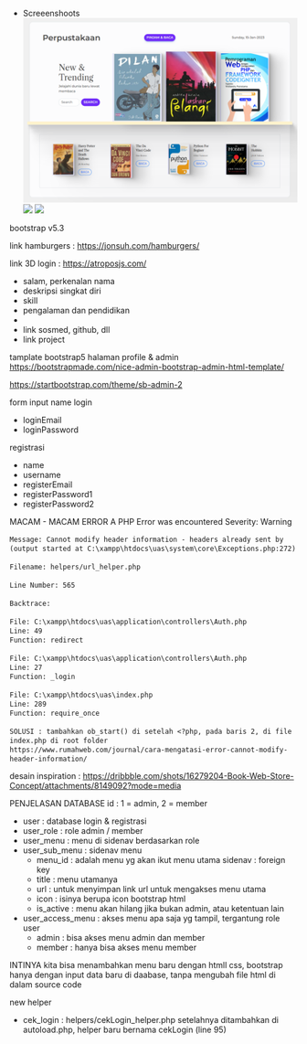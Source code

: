 - Screeenshoots
![](assets/img/readme/SS1.png)
![](assets/img/readme/3D%20Form.gif)
![](assets/img/readme/SS2.png)



bootstrap v5.3

link hamburgers : 
https://jonsuh.com/hamburgers/

link 3D login :
https://atroposjs.com/

- salam, perkenalan nama
- deskripsi singkat diri
- skill
- pengalaman dan pendidikan
- 
- link sosmed, github, dll
- link project

tamplate bootstrap5 halaman profile & admin
https://bootstrapmade.com/nice-admin-bootstrap-admin-html-template/

https://startbootstrap.com/theme/sb-admin-2



form input name
login
- loginEmail
- loginPassword

registrasi
- name
- username
- registerEmail
- registerPassword1
- registerPassword2

MACAM - MACAM ERROR
    A PHP Error was encountered
    Severity: Warning

    Message: Cannot modify header information - headers already sent by (output started at C:\xampp\htdocs\uas\system\core\Exceptions.php:272)

    Filename: helpers/url_helper.php

    Line Number: 565

    Backtrace:

    File: C:\xampp\htdocs\uas\application\controllers\Auth.php
    Line: 49
    Function: redirect

    File: C:\xampp\htdocs\uas\application\controllers\Auth.php
    Line: 27
    Function: _login

    File: C:\xampp\htdocs\uas\index.php
    Line: 289
    Function: require_once
    
    SOLUSI : tambahkan ob_start() di setelah <?php, pada baris 2, di file index.php di root folder
    https://www.rumahweb.com/journal/cara-mengatasi-error-cannot-modify-header-information/


desain inspiration : https://dribbble.com/shots/16279204-Book-Web-Store-Concept/attachments/8149092?mode=media




PENJELASAN DATABASE
id : 1 = admin, 2 = member

- user : database login & registrasi
- user_role : role admin / member
- user_menu : menu di sidenav berdasarkan role
- user_sub_menu : sidenav menu
    - menu_id : adalah menu yg akan ikut menu utama sidenav : foreign key 
    - title : menu utamanya
    - url : untuk menyimpan link url untuk mengakses menu utama
    - icon : isinya berupa icon bootstrap html
    - is_active : menu akan hilang jika bukan admin, atau ketentuan lain
- user_access_menu : akses menu apa saja yg tampil, tergantung role user
    - admin : bisa akses menu admin dan member
    - member : hanya bisa akses menu member

INTINYA kita bisa menambahkan menu baru dengan htmll css, bootstrap hanya dengan input data baru di daabase, tanpa mengubah file html di dalam source code


new helper
- cek_login : helpers/cekLogin_helper.php     setelahnya ditambahkan di autoload.php, helper baru bernama cekLogin (line 95)
